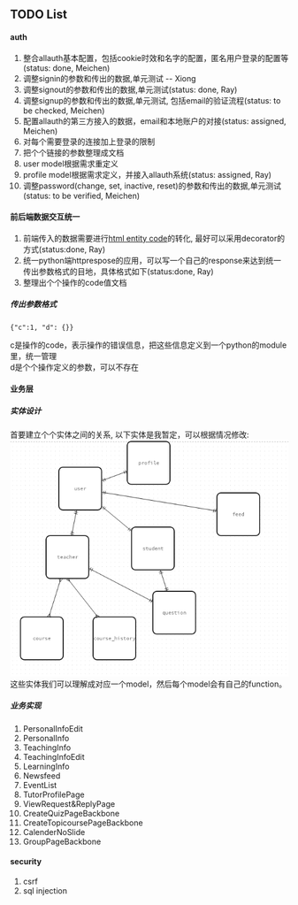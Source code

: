 ## TODO List  
[htmlenti]: http://www.w3schools.com/html/html_entities.asp "HTML Entity Code"
[entitydesign]: ./todo/simple_entity_design.png "Simple Entity Design"
  
#### auth  
1. 整合allauth基本配置，包括cookie时效和名字的配置，匿名用户登录的配置等(status: done, Meichen)
2. 调整signin的参数和传出的数据,单元测试  -- Xiong
3. 调整signout的参数和传出的数据,单元测试(status: done, Ray)  
4. 调整signup的参数和传出的数据,单元测试, 包括email的验证流程(status: to be checked, Meichen)
5. 配置allauth的第三方接入的数据，email和本地账户的对接(status: assigned, Meichen)
6. 对每个需要登录的连接加上登录的限制
7. 把个个链接的参数整理成文档
8. user model根据需求重定义  
9. profile model根据需求定义，并接入allauth系统(status: assigned, Ray)
10. 调整password(change, set, inactive, reset)的参数和传出的数据,单元测试(status: to be verified, Meichen)
  
  
#### 前后端数据交互统一  
1. 前端传入的数据需要进行[html entity code][htmlenti]的转化, 最好可以采用decorator的方式(status:done, Ray)  
2. 统一python端httprespose的应用，可以写一个自己的response来达到统一传出参数格式的目地，具体格式如下(status:done, Ray)  
3. 整理出个个操作的code值文档
    
##### 传出参数格式
    
    {"c":1, "d": {}}  
  
c是操作的code，表示操作的错误信息，把这些信息定义到一个python的module里，统一管理  
d是个个操作定义的参数，可以不存在
  
  
#### 业务层  
  
##### 实体设计  
首要建立个个实体之间的关系, 以下实体是我暂定，可以根据情况修改:  
![Simple Entity Design][entitydesign]   
这些实体我们可以理解成对应一个model，然后每个model会有自己的function。

##### 业务实现

1. PersonalInfoEdit  
2. PersonalInfo  
3. TeachingInfo  
4. TeachingInfoEdit  
5. LearningInfo  
6. Newsfeed  
7. EventList  
8. TutorProfilePage  
9. ViewRequest&ReplyPage  
10. CreateQuizPageBackbone  
11. CreateTopicoursePageBackbone  
12. CalenderNoSlide  
13. GroupPageBackbone

#### security  
1. csrf  
2. sql injection

